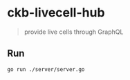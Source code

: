 ckb-livecell-hub
================

> provide live cells through GraphQL

## Run

```
go run ./server/server.go
```
